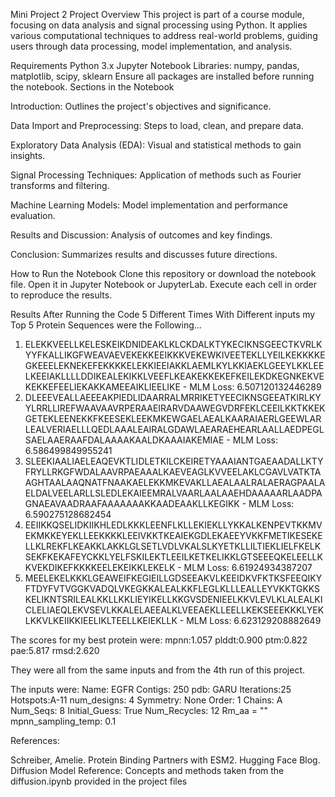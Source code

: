 Mini Project 2
Project Overview
This project is part of a course module, focusing on data analysis and signal processing using Python. It applies various computational techniques to address real-world problems, guiding users through data processing, model implementation, and analysis.

Requirements
Python 3.x
Jupyter Notebook
Libraries: numpy, pandas, matplotlib, scipy, sklearn
Ensure all packages are installed before running the notebook.
Sections in the Notebook

Introduction: Outlines the project's objectives and significance.

Data Import and Preprocessing: Steps to load, clean, and prepare data.

Exploratory Data Analysis (EDA): Visual and statistical methods to gain insights.

Signal Processing Techniques: Application of methods such as Fourier transforms and filtering.

Machine Learning Models: Model implementation and performance evaluation.

Results and Discussion: Analysis of outcomes and key findings.

Conclusion: Summarizes results and discusses future directions.

How to Run the Notebook
Clone this repository or download the notebook file.
Open it in Jupyter Notebook or JupyterLab.
Execute each cell in order to reproduce the results.

Results
After Running the Code 5 Different Times With Different inputs my Top 5 Protein Sequences were the Following...
1. ELEKKVEELLKELESKEIKDNIDEAKLKLCKDALKTYKECIKNSGEECTKVRLKYYFKALLIKGFWEAVAEVEKEKKEEIKKKVEKEWKIVEETEKLLYEILKEKKKKEGKEEELEKNEKEFEKKKKELEKKIEEIAKKLAEMLKYLKKIAEKLGEEYLKKLEELKEEIAKLLLLDDIKEALEKIKKLVEEFLKEAKEKKEKEFKEILEKDKEGNKEKVEKEKKEFEELIEKAKKAMEEAIKLIEELIKE - MLM Loss: 6.507120132446289
2. DLEEEVEALLAEEEAKPIEDLIDAARRALMRRIKETYEECIKNSGEEATKIRLKYYLRRLLIREFWAAVAAVRPERAAEIRARVDAAWEGVDRFEKLCEEILKKTKKEKGETEKLEENEKKFKEESEKLEEKMKEWGAELAEALKAARAIAERLGEEWLARLEALVERIAELLLQEDLAAALEAIRALGDAWLAEARAEHEARLAALLAEDPEGLSAELAAERAAFDALAAAAKAALDKAAAIAKEMIAE - MLM Loss: 6.586499849955241
3. SLEEKIAALIAELEAQEVKTLIDLETKILCKEIRETYAAAIANTGAEAADALLKTYFRYLLRKGFWDALAAVRPAEAAALKAEVEAGLKVVEELAKLCGAVLVATKTAAGHTAALAAQNATFNAAKAELEKKMKEVAKLLAEALAALRALAERAGPAALAELDALVEELARLLSLEDLEKAIEEMRALVAARLAALAAEHDAAAAARLAADPAGNAEAVAADRAAFAAAAAAAKKAADEAAKLLKEGIKK - MLM Loss: 6.590275128682454
4. EEIIKKQSELIDKIIKHLEDLKKKLEENFLKLLEKIEKLLYKKALKENPEVTKKMVEKMKKEYEKLLEEKKKKLEEIVKKTKEAIEKGDLEKAEEYVKKFMETIKESEKELLKLREKFLKEAKKLAKKLGLSETLVDLVKALSLKYETKLLILTIEKLIELFKELKSEKFKEKAFEYCKKLYELFSKILEKTLEEILKETKELIKKLGTSEEEQKELEELLKKVEKDIKEFKKKKEELEKEIKKLEKELK - MLM Loss: 6.61924934387207
5. MEELEKELKKKLGEAWEIFKEGIEILLGDSEEAKVLKEEIDKVFKTKSFEEQIKYFTDYFVTVGGKVADQLVKEGKKALEALKKFLEGLKLLLEALLEYVKKTGKKSKELIKNTSRILEALKKLLKKLIEYIKELLKKGVSDENIEELKKVLEVLKLALEALKICLELIAEQLEKVSEVLKKALELAEEALKLVEEAEKLLEELLKEKSEEEKKKLYEKLKKVLKEIIKKIEELIKLTEELLKEIEKLLK - MLM Loss: 6.623129208882649

The scores for my best protein were:  mpnn:1.057 plddt:0.900 ptm:0.822 pae:5.817 rmsd:2.620

They were all from the same inputs and from the 4th run of this project.

The inputs were:
Name: EGFR
Contigs: 250
pdb: GARU
Iterations:25
Hotspots:A-11
num_designs: 4
Symmetry: None
Order: 1
Chains: A
Num_Seqs: 8
Initial_Guess: True
Num_Recycles: 12
Rm_aa = ""
mpnn_sampling_temp: 0.1


References:

Schreiber, Amelie. Protein Binding Partners with ESM2. Hugging Face Blog.
Diffusion Model Reference: Concepts and methods taken from the diffusion.ipynb provided in the project files
